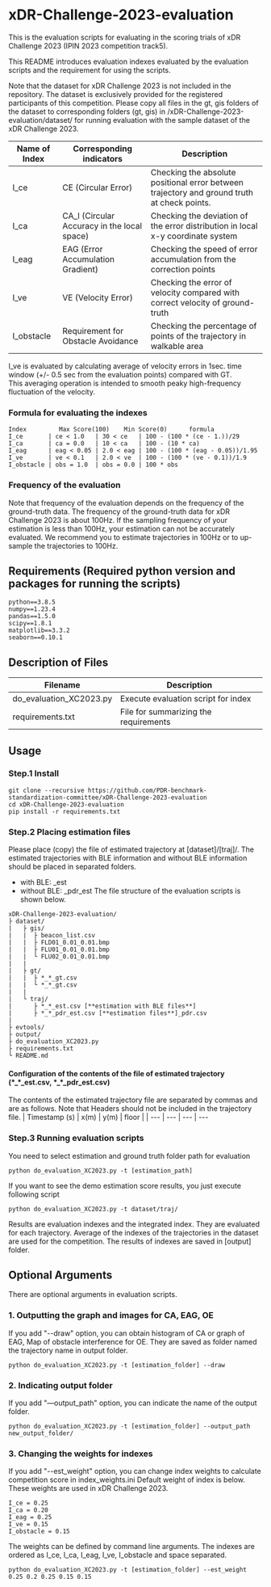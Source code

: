 # xDR-Challenge-2023-evaluation
This is the evaluation scripts for evaluating in the scoring trials of xDR Challenge 2023 (IPIN 2023 competition track5).

This README introduces evaluation indexes evaluated by the evaluation scripts and the requirement for using the scripts. 

Note that the dataset for xDR Challenge 2023 is not included in the repository.
The dataset is exclusively provided for the registered participants of this competition.
Please copy all files in the gt, gis folders of the dataset to corresponding folders (gt, gis) in /xDR-Challenge-2023-evaluation/dataset/ for running evaluation with the sample dataset of the xDR Challenge 2023.


| **Name of Index** | **Corresponding indicators** | **Description** |
 ---       | ---                     |---
| I_ce        | CE (Circular Error)               　 | Checking the absolute positional error between trajectory and ground truth at check points.　         |
| I_ca        | CA_l (Circular Accuracy in the local space)        　     | Checking the deviation of the error distribution in local x-y coordinate system |
| I_eag       | EAG (Error Accumulation Gradient)  | Checking the speed of error accumulation from the correction points      |
| I_ve        | VE (Velocity Error)                 |Checking the error of velocity compared with correct velocity of ground-truth      |
| I_obstacle  | Requirement for Obstacle Avoidance | Checking the percentage of points of the trajectory in walkable area|

I_ve is evaluated by calculating average of velocity errors in 1sec. time window (+/- 0.5 sec from the evaluation points) compared with GT.  
This averaging operation is intended to smooth peaky high-frequency fluctuation of the velocity.

### Formula for evaluating the indexes
```
Index         Max Score(100)    Min Score(0)      formula
I_ce       | ce < 1.0   | 30 < ce   | 100 - (100 * (ce - 1.))/29
I_ca       | ca = 0.0   | 10 < ca   | 100 - (10 * ca)
I_eag      | eag < 0.05 | 2.0 < eag | 100 - (100 * (eag - 0.05))/1.95
I_ve       | ve < 0.1   | 2.0 < ve  | 100 - (100 * (ve - 0.1))/1.9
I_obstacle | obs = 1.0  | obs = 0.0 | 100 * obs
```

### Frequency of the evaluation
Note that frequency of the evaluation depends on the frequency of the ground-truth data.
The frequency of the ground-truth data for xDR Challenge 2023 is about 100Hz.
If the sampling frequency of your estimation is less than 100Hz, your estimation can not be accurately evaluated.
We recommend you to estimate trajectories in 100Hz or to up-sample the trajectories to 100Hz.  

## Requirements (Required python version and packages for running the scripts)
```
python==3.8.5
numpy==1.23.4
pandas==1.5.0
scipy==1.8.1
matplotlib==3.3.2
seaborn==0.10.1
```

## Description of Files

| **Filename** | **Description** |
 ---            |---
| do_evaluation_XC2023.py | Execute evaluation script for index |
| requirements.txt        | File for summarizing the requirements|
<!--
| **evtools**             |--- elemental scripts called by do_evaluation_XC2023.py
| bitmap_tools.py         | Scripts for using bitmap|
| EV_converter.py         | Script of calculating index by using evaluation indicators standardized by PDRBMS|
| evaluate_CA.py          | Evaluation scripts for CA|
| evaluate_CE.py          | Evaluation scripts for CE |
| evaluate_ CE.py         | Evaluation scripts for CE |
| evaluate_OE.py          | Evaluation scripts for OE |
| evaluate_VE.py          | Evaluation scripts for VE |
-->
## Usage
### Step.1  Install
```
git clone --recursive https://github.com/PDR-benchmark-standardization-committee/xDR-Challenge-2023-evaluation
cd xDR-Challenge-2023-evaluation
pip install -r requirements.txt
```

### Step.2 Placing estimation files
Please place (copy) the file of estimated trajectory at [dataset]/[traj]/.
The estimated trajectories with BLE information and without BLE information should be placed in separated folders.
-	with BLE: _est
-	without BLE: _pdr_est
The file structure of the evaluation scripts is shown below.
```
xDR-Challenge-2023-evaluation/
├ dataset/
|   ├ gis/
|   |  ├ beacon_list.csv
|   |  ├ FLD01_0.01_0.01.bmp
|   |  ├ FLU01_0.01_0.01.bmp
|   |  └ FLU02_0.01_0.01.bmp
|   |
|   ├ gt/
|   |  ├ *_*_gt.csv
|   |  └ *_*_gt.csv
|   |
|   └ traj/
|      ├ *_*_est.csv [**estimation with BLE files**]
|      ├ *_*_pdr_est.csv [**estimation files**]_pdr.csv
|
├ evtools/
├ output/
├ do_evaluation_XC2023.py
├ requirements.txt
└ README.md
```

#### Configuration of the contents of the file of estimated trajectory (\*\_\*\_est.csv, \*\_\*\_pdr_est.csv)
The contents of the estimated trajectory file are separated by commas and are as follows.
Note that Headers should not be included in the trajectory file.
| Timestamp (s) | x(m) | y(m) | floor |
| ---      | ---  | ---  | ---   

### Step.3 Running evaluation scripts
You need to select estimation and ground truth folder path for evaluation
```
python do_evaluation_XC2023.py -t [estimation_path]
```
If you want to see the demo estimation score results, you just execute following script
```
python do_evaluation_XC2023.py -t dataset/traj/
```

Results are evaluation indexes and the integrated index. They are evaluated for each trajectory. Average of the indexes of the trajectories in the dataset are used for the competition. The results of indexes are saved in [output] folder.

## Optional Arguments
There are optional arguments in evaluation scripts.

### 1. Outputting the graph and images for CA, EAG, OE
If you add "--draw" option, you can obtain histogram of CA or graph of EAG, Map of obstacle interference for OE. They are saved as folder named the trajectory name in output folder.
```
python do_evaluation_XC2023.py -t [estimation_folder] --draw
```

### 2. Indicating output folder 
If you add "—output_path" option, you can indicate the name of the output folder.
```
python do_evaluation_XC2023.py -t [estimation_folder] --output_path new_output_folder/
```

### 3. Changing the weights for indexes
If you add "--est_weight" option, you can change index weights to calculate competition score in index_weights.ini
Default weight of index is below. These weights are used in xDR Challenge 2023.
```
I_ce = 0.25
I_ca = 0.20
I_eag = 0.25
I_ve = 0.15
I_obstacle = 0.15
```
The weights can be defined by command line arguments.
The indexes are ordered as I_ce, I_ca, I_eag, I_ve, I_obstacle and space separated.
```
python do_evaluation_XC2023.py -t [estimation_folder] --est_weight 0.25 0.2 0.25 0.15 0.15
```
